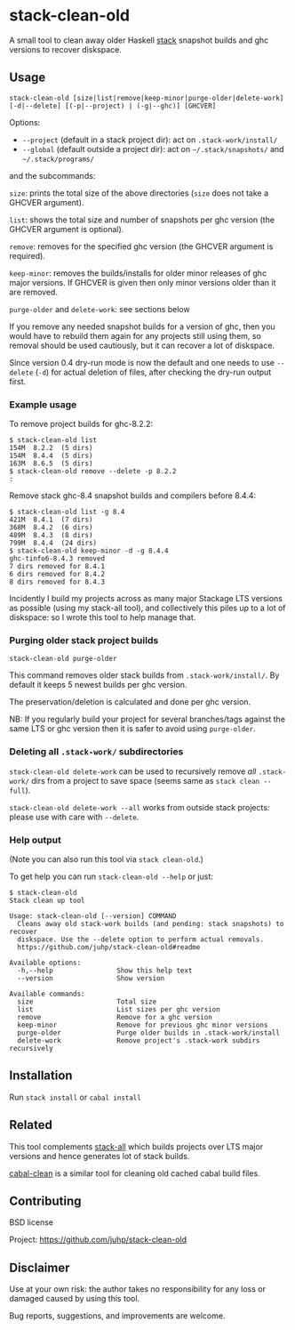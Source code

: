 # stack-clean-old

A small tool to clean away older Haskell [stack](https://docs.haskellstack.org)
snapshot builds and ghc versions to recover diskspace.

## Usage
`stack-clean-old [size|list|remove|keep-minor|purge-older|delete-work] [-d|--delete] [(-p|--project) | (-g|--ghc)] [GHCVER]
`

Options:

- `--project` (default in a stack project dir): act on `.stack-work/install/`
- `--global` (default outside a project dir): act on `~/.stack/snapshots/` and `~/.stack/programs/`

and the subcommands:

`size`:
    prints the total size of the above directories
    (`size` does not take a GHCVER argument).

`list`:
    shows the total size and number of snapshots per ghc version
    (the GHCVER argument is optional).

`remove`:
    removes for the specified ghc version (the GHCVER argument is required).

`keep-minor`:
    removes the builds/installs for older minor releases of ghc major versions.
    If GHCVER is given then only minor versions older than it are removed.

`purge-older` and `delete-work`:
    see sections below

If you remove any needed snapshot builds for a version of ghc,
then you would have to rebuild them again for any projects still using them,
so removal should be used cautiously, but it can recover a lot of diskspace.

Since version 0.4 dry-run mode is now the default and one needs to use
`--delete` (`-d`) for actual deletion of files,
after checking the dry-run output first.

### Example usage
To remove project builds for ghc-8.2.2:
```ShellSession
$ stack-clean-old list
154M  8.2.2  (5 dirs)
154M  8.4.4  (5 dirs)
163M  8.6.5  (5 dirs)
$ stack-clean-old remove --delete -p 8.2.2
:
```

Remove stack ghc-8.4 snapshot builds and compilers before 8.4.4:
```ShellSession
$ stack-clean-old list -g 8.4
421M  8.4.1  (7 dirs)
368M  8.4.2  (6 dirs)
489M  8.4.3  (8 dirs)
799M  8.4.4  (24 dirs)
$ stack-clean-old keep-minor -d -g 8.4.4
ghc-tinfo6-8.4.3 removed
7 dirs removed for 8.4.1
6 dirs removed for 8.4.2
8 dirs removed for 8.4.3
```

Incidently I build my projects across as many major Stackage LTS versions as possible (using my stack-all tool), and collectively this piles up to a lot of diskspace: so I wrote this tool to help manage that.

### Purging older stack project builds
```
stack-clean-old purge-older
```
This command removes older stack builds from `.stack-work/install/`.
By default it keeps 5 newest builds per ghc version.

The preservation/deletion is calculated and done per ghc version.

NB: If you regularly build your project for several branches/tags against the same LTS or ghc version then it is safer to avoid using `purge-older`.

### Deleting all `.stack-work/` subdirectories
`stack-clean-old delete-work` can be used to recursively remove
_all_ `.stack-work/` dirs from a project to save space
(seems same as `stack clean --full`).

`stack-clean-old delete-work --all` works from outside stack projects:
please use with care with `--delete`.

### Help output
(Note you can also run this tool via `stack clean-old`.)

To get help you can run `stack-clean-old --help` or just:
```ShellSession
$ stack-clean-old
Stack clean up tool

Usage: stack-clean-old [--version] COMMAND
  Cleans away old stack-work builds (and pending: stack snapshots) to recover
  diskspace. Use the --delete option to perform actual removals.
  https://github.com/juhp/stack-clean-old#readme

Available options:
  -h,--help                Show this help text
  --version                Show version

Available commands:
  size                     Total size
  list                     List sizes per ghc version
  remove                   Remove for a ghc version
  keep-minor               Remove for previous ghc minor versions
  purge-older              Purge older builds in .stack-work/install
  delete-work              Remove project's .stack-work subdirs recursively
```

## Installation

Run `stack install` or `cabal install`

## Related
This tool complements [stack-all](https://hackage.haskell.org/package/stack-all)
which builds projects over LTS major versions and hence generates lot of stack builds.

[cabal-clean](https://hackage.haskell.org/package/cabal-clean) is
a similar tool for cleaning old cached cabal build files.

## Contributing
BSD license

Project: https://github.com/juhp/stack-clean-old

## Disclaimer
Use at your own risk: the author takes no responsibility for any loss or
damaged caused by using this tool.

Bug reports, suggestions, and improvements are welcome.
